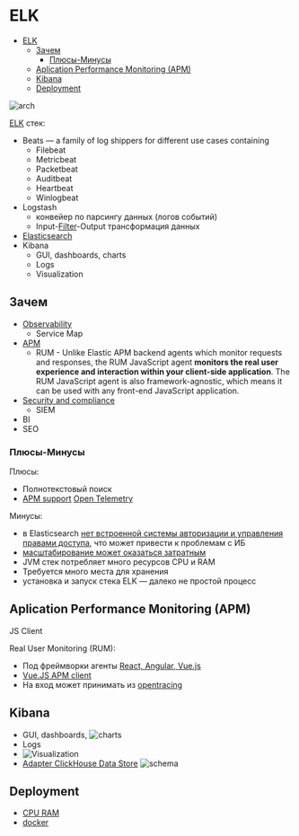 # ELK

- [ELK](#elk)
	- [Зачем](#зачем)
		- [Плюсы-Минусы](#плюсы-минусы)
	- [Aplication Performance Monitoring (APM)](#aplication-performance-monitoring-apm)
	- [Kibana](#kibana)
	- [Deployment](#deployment)

![arch](https://dytvr9ot2sszz.cloudfront.net/wp-content/uploads/2021/04/Group-1207.jpg)

[ELK](https://gitinsky.com/elkstack) стек:

- Beats — a family of log shippers for different use cases containing
  - Filebeat
  - Metricbeat
  - Packetbeat
  - Auditbeat
  - Heartbeat
  - Winlogbeat
- Logstash
	- конвейер по парсингу данных (логов событий) 
	- Input-[Filter](https://logz.io/blog/5-logstash-filter-plugins/)-Output трансформация данных
- [Elasticsearch](../store/elasticsearch.md)
- Kibana
	- GUI, dashboards, charts
	- Logs
	- Visualization

## Зачем

- [Observability](../../arch/ability/observability.md)
  - Service Map
- [APM](../../arch/system.class/apm.md)
	- RUM - Unlike Elastic APM backend agents which monitor requests and responses, the RUM JavaScript agent __monitors the real user experience and interaction within your client-side application__. The RUM JavaScript agent is also framework-agnostic, which means it can be used with any front-end JavaScript application.
- [Security and compliance](https://logz.io/learn/complete-guide-elk-stack/?utm_source=pocket_saves#common-pitfalls:~:text=guide%40logz.io-,Use%20Cases,-The%20ELK%20Stack)
	- SIEM
- BI
- SEO

### Плюсы-Минусы

Плюсы:

- Полнотекстовый поиск
- [APM support](https://www.elastic.co/guide/en/apm/guide/current/open-telemetry.html) [Open Telemetry](../protocols.integration/otel.md)

Минусы:

- в Elasticsearch [нет встроенной системы авторизации и управления правами доступа](https://gitinsky.com/elkstack), что может привести к проблемам с ИБ
- [масштабирование может оказаться затратным](https://habr.com/ru/company/sbermegamarket/blog/696844/)
- JVM стек потребляет много ресурсов CPU и RAM
- Требуется много места для хранения
- установка и запуск стека ELK — далеко не простой процесс

## Aplication Performance Monitoring (APM)

JS Client

Real User Monitoring (RUM):

- Под фреймворки агенты [React, Angular, Vue.js](https://www.elastic.co/guide/en/apm/agent/rum-js/master/framework-integrations.html)
- [Vue.JS APM client](https://www.elastic.co/guide/en/apm/agent/rum-js/master/vue-integration.html)
- На вход может принимать из [opentracing](https://www.elastic.co/guide/en/apm/agent/rum-js/master/opentracing.html)

## Kibana

- GUI, dashboards, ![charts](https://dytvr9ot2sszz.cloudfront.net/wp-content/uploads/2021/04/fourth-elk-guide-edited.jpg)
- Logs
- ![Visualization](https://dytvr9ot2sszz.cloudfront.net/wp-content/uploads/2021/04/image15-edited.png)
- [Adapter ClickHouse Data Store](https://habr.com/ru/post/581586/)
	![schema](https://habrastorage.org/r/w1560/webt/dq/p0/mu/dqp0mujy3u-arpwischsswnvbow.jpeg)

## Deployment

- [CPU RAM](https://gitinsky.com/elkstack?utm_source=pocket_saves#:~:text=%D0%9F%D1%80%D0%B5%D0%B4%D0%B2%D0%B0%D1%80%D0%B8%D1%82%D0%B5%D0%BB%D1%8C%D0%BD%D1%8B%D0%B5%20%D1%82%D1%80%D0%B5%D0%B1%D0%BE%D0%B2%D0%B0%D0%BD%D0%B8%D1%8F)
- [docker](https://logz.io/blog/elk-stack-on-docker/)